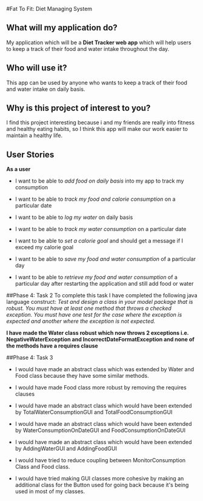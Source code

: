 #Fat To Fit: Diet Managing System

## What will my application do?
My application which will be a **Diet Tracker web app** which will
help users to keep a track of their food and water intake throughout 
the day.  

## Who will use it?
This app can be used by anyone who wants to keep a track of their food
and water intake on daily basis. 

## Why is this project of interest to you?
I find this project interesting because i and my friends are really
into fitness and healthy eating habits,  so I think this app will make our work easier
to maintain a healthy life.

## User Stories

**As a user**
- I want to be able to *add food on daily basis* into my app to track my consumption

- I want to be able to *track my food and calorie consumption* on a particular date

- I want to be able to *log my water* on daily basis 

- I want to be able to *track my water consumption* on a particular date

- I want to be able to *set a calorie goal* and should get a message if I exceed my calorie goal

- I want to be able to *save my food and water consumption* of a particular day

- I want to be able to *retrieve my food and water consumption* of a particular day 
  after restarting the application and still add food or water

##Phase 4: Task 2
To complete this task I have completed the following java language construct:
*Test and design a class in your model package that is robust.  You must have at least one method that throws a 
checked exception.  You must have one test for the case where the exception is expected and another where the 
exception is not expected.*

**I have made the Water class robust which now throws 2 exceptions i.e. NegativeWaterException and 
IncorrectDateFormatException and none of the methods have a requires clause**

##Phase 4: Task 3
- I would have made an abstract class which was extended by Water and Food class because they have some similar methods.

- I would have made Food class more robust by removing the requires clauses

- I would have made an abstract class which would have been extended by TotalWaterConsumptionGUI and 
TotalFoodConsumptionGUI

- I would have made an abstract class which would have been extended by WaterConsumptionOnDateGUI and 
  FoodConsumptionOnDateGUI

- I would have made an abstract class which would have been extended by AddingWaterGUI and 
  AddingFoodGUI 

- I would have tried to reduce coupling between MonitorConsumption Class and Food class.

- I would have tried making GUI classes more cohesive by making an additional class for the Button used for going back
because it's being used in most of my classes.